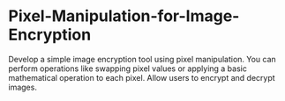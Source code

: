 # Pixel-Manipulation-for-Image-Encryption
Develop a simple image encryption tool using pixel manipulation. You can perform operations like swapping pixel values or applying a basic mathematical operation to each pixel. Allow users to encrypt and decrypt images.
